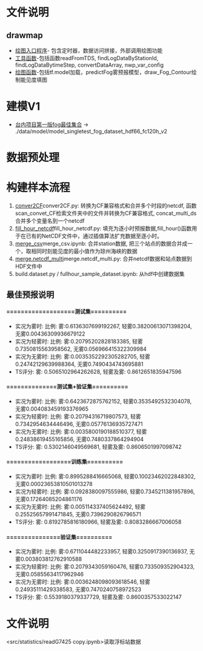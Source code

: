 # 文件说明

## drawmap

* [绘图入口程序](src/drawmap/main.py)- 包含定时器，数据访问拼接，外部调用绘图功能
* [工具函数](src/drawmap/libs/utils.py)-包括函数readFromTDS, findLogDataByStationId, findLogDataBytimeStep, convertDataArray, nwp_var_config
* [绘图函数](src/drawmap/libs/drawMap.py)-包括tf.model加载，predictFog雾预报模型，draw_Fog_Contour绘制能见度填图

# 建模V1
* [台内项目第一版fog最佳集合](src/tf2/sea_fog_reg_model_all.ipynb) -> ./data/model/model_singletest_fog_dataset_hdf66_fc120h_v2

# 数据预处理


# 构建样本流程

1. [conver2CF](src/conver2CF.py)conver2CF.py: 转换为CF兼容格式和合并多个时段的netcdf, 函数scan_convet_CF检索文件夹中的文件并转换为CF兼容格式, concat_multi_ds合并多个变量名到一个netcdf
2. [fill_hour_netcdf](src/fill_hour_netcdf.py)fill_hour_netcdf.py: 填充为逐小时预报数据,fill_hour()函数用于在已有的NetCDF文件中，通过插值算法扩充数据至逐小时。
3. [merge_csv](src/ipynb/merge_csv.ipynb)merge_csv.ipynb: 合并station数据, 把三个站点的数据合并成一个，取相同时刻能见度的最小值作为琼州海峡的数据
4. [merge.netcdf_multi](src/merge.netcdf_multi.py)merge.netcdf_multi.py: 合并netcdf数据和站点数据到HDF文件中
5. build.dataset.py / fullhour_sample_dataset.ipynb: 从hdf中创建数据集

## 最佳预报说明

#### ===================测试集==========
* 实况为雾时: 比例: 雾:0.6136307699192267, 轻雾0.38200613071398204, 无雾0.00436309936679122
* 实况为轻雾时: 比例: 雾:0.20795202828183385, 轻雾0.7350815563958562, 无雾0.056966415322309984
* 实况为无雾时: 比例: 雾:0.0035352292305282705, 轻雾0.24742129639988364, 无雾0.7490434743695881
* TS评分: 雾: 0.5065102964262628, 轻雾及雾: 0.8612651835947596
#### ==============测试集+验证集==========
* 实况为雾时: 比例: 雾:0.6423672875762152, 轻雾0.3535492532304078, 无雾0.004083459193376965
* 实况为轻雾时: 比例: 雾:0.20794316719807573, 轻雾0.7342954634446496, 无雾0.05776136935727471
* 实况为无雾时: 比例: 雾:0.0035800190188510377, 轻雾0.24838619455165856, 无雾0.7480337864294904
* TS评分: 雾: 0.5302146049569681, 轻雾及雾: 0.8606501997098742
#### ==================训练集==========
* 实况为雾时: 比例: 雾:0.8995288416665068, 轻雾0.10023462022848302, 无雾0.00023653810501013278
* 实况为轻雾时: 比例: 雾:0.0928380097555986, 轻雾0.7345211381957896, 无雾0.17264085204861176
* 实况为无雾时: 比例: 雾:0.005114337405624492, 轻雾0.25525657991471845, 无雾0.7396290826796571
* TS评分: 雾: 0.8192785816180966, 轻雾及雾: 0.8083286667006058
#### ===============验证集==========
* 实况为雾时: 比例: 雾:0.6711044482233957, 轻雾0.3250917390136937, 无雾0.003803812762910588
* 实况为轻雾时: 比例: 雾:0.2079343059160476, 轻雾0.733509352904323, 无雾0.05855634117962946
* 实况为无雾时: 比例: 雾:0.0036248098093618546, 轻雾0.24935111429338583, 无雾0.7470240758972523
* TS评分: 雾: 0.5539180379337729, 轻雾及雾: 0.8600357533022147

# 文件说明
<src/statistics/readG7425 copy.ipynb>读取浮标站数据